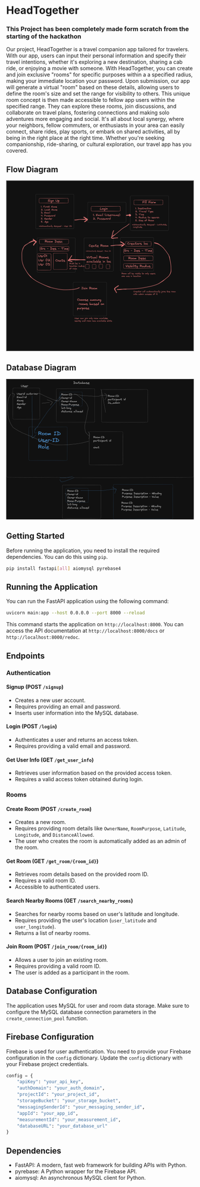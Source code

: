 # HeadTogether
### This Project has been completely made form scratch from the starting of the hackathon
Our project, HeadTogether is a travel companion app tailored for travelers. With our app, users can input their personal information and specify their travel intentions, whether it's exploring a new destination, sharing a cab ride, or enjoying a movie with someone. With HeadTogether, you can create and join exclusive "rooms" for specific purposes within a a specified radius, making your immediate location your password. Upon submission, our app will generate a virtual "room" based on these details, allowing users to define the room's size and set the range for visibility to others. This unique room concept is then made accessible to fellow app users within the specified range. They can explore these rooms, join discussions, and collaborate on travel plans, fostering connections and making solo adventures more engaging and social.  It's all about local synergy, where your neighbors, fellow commuters, or enthusiasts in your area can easily connect, share rides, play sports, or embark on shared activities, all by being in the right place at the right time. Whether you're seeking companionship, ride-sharing, or cultural exploration, our travel app has you covered. 

## Flow Diagram
![flow](images/flow.png)
## Database Diagram
![db](images/db.png)
## Getting Started

Before running the application, you need to install the required dependencies. You can do this using `pip`.

```bash
pip install fastapi[all] aiomysql pyrebase4
```

## Running the Application

You can run the FastAPI application using the following command:

```bash
uvicorn main:app --host 0.0.0.0 --port 8000 --reload
```

This command starts the application on `http://localhost:8000`. You can access the API documentation at `http://localhost:8000/docs` or `http://localhost:8000/redoc`.

## Endpoints

### Authentication

#### Signup (POST `/signup`)

- Creates a new user account.
- Requires providing an email and password.
- Inserts user information into the MySQL database.

#### Login (POST `/login`)

- Authenticates a user and returns an access token.
- Requires providing a valid email and password.

#### Get User Info (GET `/get_user_info`)

- Retrieves user information based on the provided access token.
- Requires a valid access token obtained during login.

### Rooms

#### Create Room (POST `/create_room`)

- Creates a new room.
- Requires providing room details like `OwnerName`, `RoomPurpose`, `Latitude`, `Longitude`, and `DistanceAllowed`.
- The user who creates the room is automatically added as an admin of the room.

#### Get Room (GET `/get_room/{room_id}`)

- Retrieves room details based on the provided room ID.
- Requires a valid room ID.
- Accessible to authenticated users.

#### Search Nearby Rooms (GET `/search_nearby_rooms`)

- Searches for nearby rooms based on user's latitude and longitude.
- Requires providing the user's location (`user_latitude` and `user_longitude`).
- Returns a list of nearby rooms.

#### Join Room (POST `/join_room/{room_id}`)

- Allows a user to join an existing room.
- Requires providing a valid room ID.
- The user is added as a participant in the room.

## Database Configuration

The application uses MySQL for user and room data storage. Make sure to configure the MySQL database connection parameters in the `create_connection_pool` function.

## Firebase Configuration

Firebase is used for user authentication. You need to provide your Firebase configuration in the `config` dictionary. Update the `config` dictionary with your Firebase project credentials.

```python
config = {
    "apiKey": "your_api_key",
    "authDomain": "your_auth_domain",
    "projectId": "your_project_id",
    "storageBucket": "your_storage_bucket",
    "messagingSenderId": "your_messaging_sender_id",
    "appId": "your_app_id",
    "measurementId": "your_measurement_id",
    "databaseURL": "your_database_url"
}
```

## Dependencies

- FastAPI: A modern, fast web framework for building APIs with Python.
- pyrebase: A Python wrapper for the Firebase API.
- aiomysql: An asynchronous MySQL client for Python.

